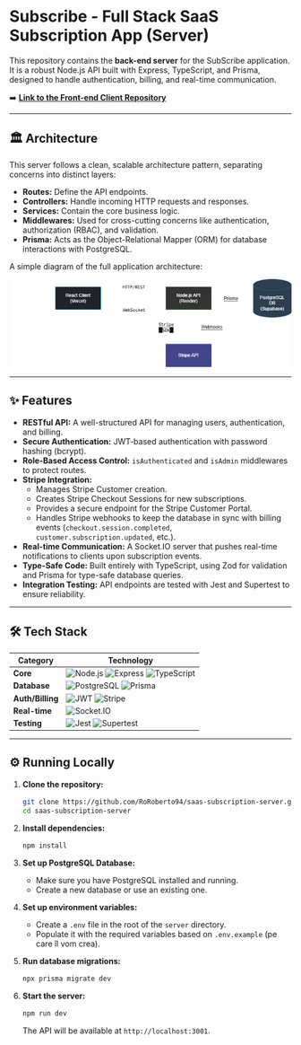 # Subscribe - Full Stack SaaS Subscription App (Server)

This repository contains the **back-end server** for the SubScribe application. It is a robust Node.js API built with Express, TypeScript, and Prisma, designed to handle authentication, billing, and real-time communication.

➡️ **[Link to the Front-end Client Repository](https://github.com/RoRoberto94/saas-subscription-client)**

---

## 🏛️ Architecture

This server follows a clean, scalable architecture pattern, separating concerns into distinct layers:

- **Routes:** Define the API endpoints.
- **Controllers:** Handle incoming HTTP requests and responses.
- **Services:** Contain the core business logic.
- **Middlewares:** Used for cross-cutting concerns like authentication, authorization (RBAC), and validation.
- **Prisma:** Acts as the Object-Relational Mapper (ORM) for database interactions with PostgreSQL.

A simple diagram of the full application architecture:

![Application Architecture](https://github.com/RoRoberto94/saas-subscription-server/blob/main/docs/architecture-diagram.png?raw=true)

---

## ✨ Features

- **RESTful API:** A well-structured API for managing users, authentication, and billing.
- **Secure Authentication:** JWT-based authentication with password hashing (bcrypt).
- **Role-Based Access Control:** `isAuthenticated` and `isAdmin` middlewares to protect routes.
- **Stripe Integration:**
  - Manages Stripe Customer creation.
  - Creates Stripe Checkout Sessions for new subscriptions.
  - Provides a secure endpoint for the Stripe Customer Portal.
  - Handles Stripe webhooks to keep the database in sync with billing events (`checkout.session.completed`, `customer.subscription.updated`, etc.).
- **Real-time Communication:** A Socket.IO server that pushes real-time notifications to clients upon subscription events.
- **Type-Safe Code:** Built entirely with TypeScript, using Zod for validation and Prisma for type-safe database queries.
- **Integration Testing:** API endpoints are tested with Jest and Supertest to ensure reliability.

---

## 🛠️ Tech Stack

| Category         | Technology                                                                                                                                                                                                                                                                 |
| ---------------- | -------------------------------------------------------------------------------------------------------------------------------------------------------------------------------------------------------------------------------------------------------------------------- |
| **Core**         | ![Node.js](https://img.shields.io/badge/-Node.js-339933?logo=node.js&logoColor=white) ![Express](https://img.shields.io/badge/-Express-000000?logo=express&logoColor=white) ![TypeScript](https://img.shields.io/badge/-TypeScript-3178C6?logo=typescript&logoColor=white) |
| **Database**     | ![PostgreSQL](https://img.shields.io/badge/-PostgreSQL-4169E1?logo=postgresql&logoColor=white) ![Prisma](https://img.shields.io/badge/-Prisma-2D3748?logo=prisma&logoColor=white)                                                                                          |
| **Auth/Billing** | ![JWT](https://img.shields.io/badge/-JWT-000000?logo=jsonwebtokens&logoColor=white) ![Stripe](https://img.shields.io/badge/-Stripe-626CD9?logo=stripe&logoColor=white)                                                                                                     |
| **Real-time**    | ![Socket.IO](https://img.shields.io/badge/-Socket.IO-010101?logo=socket.io&logoColor=white)                                                                                                                                                                                |
| **Testing**      | ![Jest](https://img.shields.io/badge/-Jest-C21325?logo=jest&logoColor=white) ![Supertest](https://img.shields.io/badge/-Supertest-E33332)                                                                                                                                  |

---

## ⚙️ Running Locally

1.  **Clone the repository:**

    ```bash
    git clone https://github.com/RoRoberto94/saas-subscription-server.git
    cd saas-subscription-server
    ```

2.  **Install dependencies:**

    ```bash
    npm install
    ```

3.  **Set up PostgreSQL Database:**

    - Make sure you have PostgreSQL installed and running.
    - Create a new database or use an existing one.

4.  **Set up environment variables:**

    - Create a `.env` file in the root of the `server` directory.
    - Populate it with the required variables based on `.env.example` (pe care îl vom crea).

5.  **Run database migrations:**

    ```bash
    npx prisma migrate dev
    ```

6.  **Start the server:**
    ```bash
    npm run dev
    ```
    The API will be available at `http://localhost:3001`.
